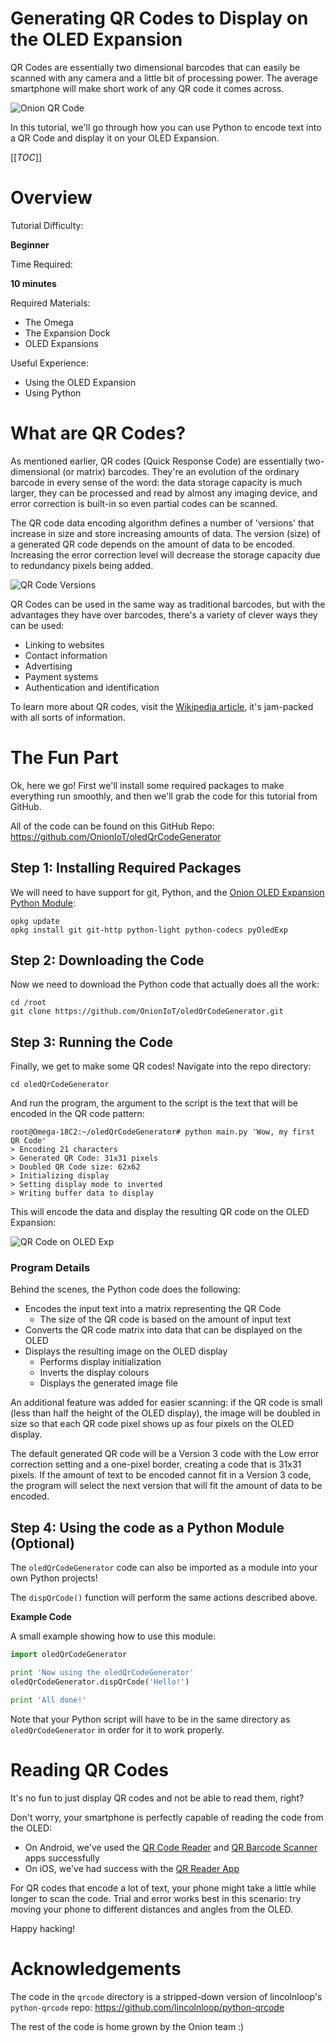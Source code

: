 # Generating QR Codes to Display on the OLED Expansion

QR Codes are essentially two dimensional barcodes that can easily be scanned with any camera and a little bit of processing power. The average smartphone will make short work of any QR code it comes across.

![Onion QR Code](http://i.imgur.com/0Ef3def.png)

In this tutorial, we'll go through how you can use Python to encode text into a QR Code and display it on your OLED Expansion.


[[_TOC_]]


[//]: # (Overview)

# Overview 

Tutorial Difficulty:

**Beginner**

Time Required:

**10 minutes**

Required Materials:
* The Omega
* The Expansion Dock
* OLED Expansions

Useful Experience:
* Using the OLED Expansion
* Using Python



[//]: # (What are QR Codes?)

# What are QR Codes?

As mentioned earlier, QR codes (Quick Response Code) are essentially two-dimensional (or matrix) barcodes. They're an evolution of the ordinary barcode in every sense of the word: the data storage capacity is much larger, they can be processed and read by almost any imaging device, and error correction is built-in so even partial codes can be scanned.

The QR code data encoding algorithm defines a number of 'versions' that increase in size and store increasing amounts of data. The version (size) of a generated QR code depends on the amount of data to be encoded. Increasing the error correction level will decrease the storage capacity due to redundancy pixels being added.

![QR Code Versions](http://i.imgur.com/mPR6X8i.png)

QR Codes can be used in the same way as traditional barcodes, but with the advantages they have over barcodes, there's a variety of clever ways they can be used:
* Linking to websites
* Contact information
* Advertising
* Payment systems 
* Authentication and identification

To learn more about QR codes, visit the [Wikipedia article](https://en.wikipedia.org/wiki/QR_code), it's jam-packed with all sorts of information.




[//]: # (The Fun Part)

# The Fun Part

Ok, here we go! First we'll install some required packages to make everything run smoothly, and then we'll grab the code for this tutorial from GitHub.

All of the code can be found on this GitHub Repo: https://github.com/OnionIoT/oledQrCodeGenerator



[//]: # (The Fun Part: Required Packages)

## Step 1: Installing Required Packages

We will need to have support for git, Python, and the [Onion OLED Expansion Python Module](https://wiki.onion.io/Documentation/Libraries/OLED-Expansion-Library):
```
opkg update
opkg install git git-http python-light python-codecs pyOledExp
```


[//]: # (The Fun Part: Repo Code)

## Step 2: Downloading the Code

Now we need to download the Python code that actually does all the work:
```
cd /root
git clone https://github.com/OnionIoT/oledQrCodeGenerator.git
```


[//]: # (The Fun Part: Running the Code)

## Step 3: Running the Code

Finally, we get to make some QR codes! 
Navigate into the repo directory:
```
cd oledQrCodeGenerator
```

And run the program, the argument to the script is the text that will be encoded in the QR code pattern:
```
root@Omega-18C2:~/oledQrCodeGenerator# python main.py 'Wow, my first QR Code'
> Encoding 21 characters
> Generated QR Code: 31x31 pixels
> Doubled QR Code size: 62x62
> Initializing display
> Setting display mode to inverted
> Writing buffer data to display
```

This will encode the data and display the resulting QR code on the OLED Expansion:

![QR Code on OLED Exp](http://i.imgur.com/yhLiYEN.jpg)



[//]: # (The Fun Part: Running the Code: Program Details)

### Program Details

Behind the scenes, the Python code does the following:
* Encodes the input text into a matrix representing the QR Code
  * The size of the QR code is based on the amount of input text
* Converts the QR code matrix into data that can be displayed on the OLED
* Displays the resulting image on the OLED display
  * Performs display initialization
  * Inverts the display colours
  * Displays the generated image file

An additional feature was added for easier scanning: if the QR code is small (less than half the height of the OLED display), the image will be doubled in size so that each QR code pixel shows up as four pixels on the OLED display.

The default generated QR code will be a Version 3 code with the Low error correction setting and a one-pixel border, creating a code that is 31x31 pixels. If the amount of text to be encoded cannot fit in a Version 3 code, the program will select the next version that will fit the amount of data to be encoded.



[//]: # (The Fun Part: Using the code as a Python Module)

## Step 4: Using the code as a Python Module (Optional)

The `oledQrCodeGenerator` code can also be imported as a module into your own Python projects! 

The `dispQrCode()` function will perform the same actions described above.


**Example Code**

A small example showing how to use this module:
``` python
import oledQrCodeGenerator

print 'Now using the oledQrCodeGenerator'
oledQrCodeGenerator.dispQrCode('Hello!')

print 'All done!'
```

Note that your Python script will have to be in the same directory as `oledQrCodeGenerator` in order for it to work properly. 



[//]: # (Reading QR Codes)

# Reading QR Codes

It's no fun to just display QR codes and not be able to read them, right?

Don't worry, your smartphone is perfectly capable of reading the code from the OLED:
* On Android, we've used the [QR Code Reader](https://play.google.com/store/apps/details?id=tw.mobileapp.qrcode.banner) and [QR Barcode Scanner](https://play.google.com/store/apps/details?id=appinventor.ai_progetto2003.SCAN&hl=en) apps successfully
* On iOS, we've had success with the [QR Reader App](https://itunes.apple.com/us/app/qr-code-reader-and-scanner/id388175979?mt=8)

For QR codes that encode a lot of text, your phone might take a little while longer to scan the code. Trial and error works best in this scenario: try moving your phone to different distances and angles from the OLED.

Happy hacking!



[//]: # (Acknowledgements)

# Acknowledgements

The code in the `qrcode` directory is a stripped-down version of lincolnloop's `python-qrcode` repo:
https://github.com/lincolnloop/python-qrcode

The rest of the code is home grown by the Onion team :)


